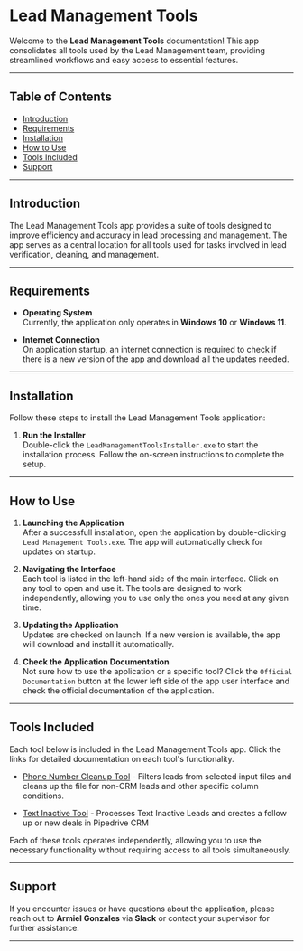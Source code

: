 # **Lead Management Tools**

Welcome to the **Lead Management Tools** documentation! This app consolidates all tools used by the Lead Management team, providing streamlined workflows and easy access to essential features.

---

## Table of Contents
- [Introduction](#introduction)
- [Requirements](#requirements)
- [Installation](#installation)
- [How to Use](#how-to-use)
- [Tools Included](#tools-included)
- [Support](#support)

---

## Introduction
The Lead Management Tools app provides a suite of tools designed to improve efficiency and accuracy in lead processing and management. The app serves as a central location for all tools used for tasks involved in lead verification, cleaning, and management.

---

## Requirements

- **Operating System**  
   Currently, the application only operates in **Windows 10** or **Windows 11**.

- **Internet Connection**  
   On application startup, an internet connection is required to check if there is a new version of the app and download all the updates needed.  

---

## Installation

Follow these steps to install the Lead Management Tools application:

1. **Run the Installer**  
   Double-click the `LeadManagementToolsInstaller.exe` to start the installation process. Follow the on-screen instructions to complete the setup.

---

## How to Use

1. **Launching the Application**  
   After a successfull installation, open the application by double-clicking `Lead Management Tools.exe`. The app will automatically check for updates on startup.

2. **Navigating the Interface**  
   Each tool is listed in the left-hand side of the main interface. Click on any tool to open and use it. The tools are designed to work independently, allowing you to use only the ones you need at any given time.

3. **Updating the Application**  
   Updates are checked on launch. If a new version is available, the app will download and install it automatically.

4. **Check the Application Documentation**  
   Not sure how to use the application or a specific tool? Click the `Official Documentation` button at the lower left side of the app user interface and check the official documentation of the application.

---

## Tools Included

Each tool below is included in the Lead Management Tools app. Click the links for detailed documentation on each tool's functionality.

- [Phone Number Cleanup Tool](./tools/phone_cleanup_tool/phone_cleanup.md) - Filters leads from selected input files and cleans up the file for non-CRM leads and other specific column conditions.

- [Text Inactive Tool](./tools/text_inactive_tool/text_inactive.md) - Processes Text Inactive Leads and creates a follow up or new deals in Pipedrive CRM

Each of these tools operates independently, allowing you to use the necessary functionality without requiring access to all tools simultaneously.

---

## Support

If you encounter issues or have questions about the application, please reach out to **Armiel Gonzales** via **Slack** or contact your supervisor for further assistance.

--- 

